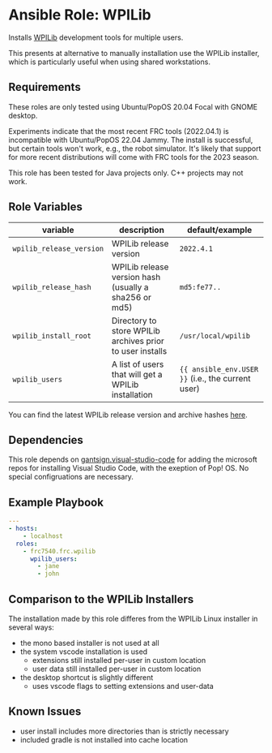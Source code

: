 # Ansible Role: WPILib

Installs [WPILib] development tools for multiple users.

This presents at alternative to manually installation use the WPILib installer,
which is particularly useful when using shared workstations.

[wpilib]: https://wpilib.org/

## Requirements

These roles are only tested using Ubuntu/PopOS 20.04 Focal with GNOME desktop.

Experiments indicate that the most recent FRC tools (2022.04.1) is incompatible
with Ubuntu/PopOS 22.04 Jammy. The install is successful, but certain tools
won't work, e.g., the robot simulator. It's likely that support for more recent
distributions will come with FRC tools for the 2023 season.

This role has been tested for Java projects only. C++ projects may not work.

## Role Variables

| variable                 | description                                               | default/example                                   |
| ------------------------ | --------------------------------------------------------- | ------------------------------------------------- |
| `wpilib_release_version` | WPILib release version                                    | `2022.4.1`                                        |
| `wpilib_release_hash`    | WPILib release version hash (usually a sha256 or md5)     | `md5:fe77..`                                      |
| `wpilib_install_root`    | Directory to store WPILib archives prior to user installs | `/usr/local/wpilib`                               |
| `wpilib_users`           | A list of users that will get a WPILib installation       | `{{ ansible_env.USER }}` (i.e., the current user) |

You can find the latest WPILib release version and archive hashes
[here](https://github.com/wpilibsuite/allwpilib/releases).

## Dependencies

This role depends on [gantsign.visual-studio-code] for adding the microsoft
repos for installing Visual Studio Code, with the exeption of Pop! OS. No
special configruations are necessary.

[gantsign.visual-studio-code]:
  https://github.com/gantsign/ansible-role-visual-studio-code

## Example Playbook

```yaml
---
- hosts:
    - localhost
  roles:
    - frc7540.frc.wpilib
      wpilib_users:
        - jane
        - john
```

## Comparison to the WPILib Installers

The installation made by this role differes from the WPILib Linux installer in
several ways:

- the mono based installer is not used at all
- the system vscode installation is used
  - extensions still installed per-user in custom location
  - user data still installed per-user in custom location
- the desktop shortcut is slightly different
  - uses vscode flags to setting extensions and user-data

## Known Issues

- user install includes more directories than is strictly necessary
- included gradle is not installed into cache location
